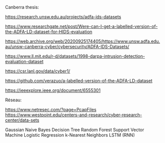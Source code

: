 Canberra thesis:

https://research.unsw.edu.au/projects/adfa-ids-datasets

https://www.researchgate.net/post/Were-can-I-get-a-labelled-version-of-the-ADFA-LD-dataset-for-HIDS-evaluation

https://web.archive.org/web/20200925174405/https://www.unsw.adfa.edu.au/unsw-canberra-cyber/cybersecurity/ADFA-IDS-Datasets/

https://www.ll.mit.edu/r-d/datasets/1998-darpa-intrusion-detection-evaluation-dataset

https://csr.lanl.gov/data/cyber1/

https://github.com/verazuo/a-labelled-version-of-the-ADFA-LD-dataset

https://ieeexplore.ieee.org/document/6555301


Réseau:

https://www.netresec.com/?page=PcapFiles
https://www.westpoint.edu/centers-and-research/cyber-research-center/data-sets









Gaussian Naive Bayes
Decision Tree
Random Forest
Support Vector Machine
Logistic Regression
k-Nearest Neighbors
LSTM (RNN)

